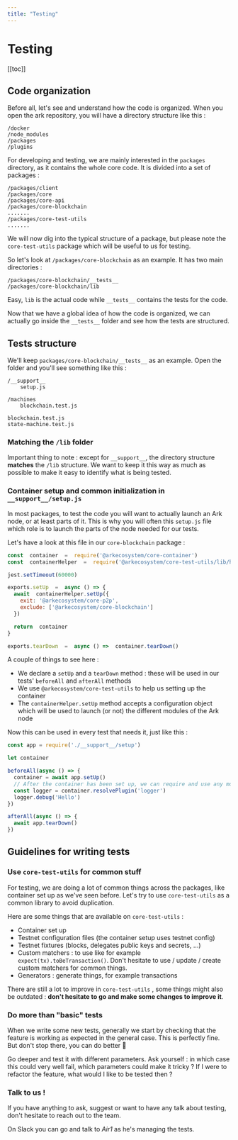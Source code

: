 ```yaml
---
title: "Testing"
---
```


# Testing

[[toc]]

## Code organization

Before all, let's see and understand how the code is organized. When you open the ark repository, you will have a directory structure like this :

```
/docker
/node_modules
/packages
/plugins
```

For developing and testing, we are mainly interested in the `packages` directory, as it contains the whole core code. It is divided into a set of packages :

```
/packages/client
/packages/core
/packages/core-api
/packages/core-blockchain
.......
/packages/core-test-utils
.......
```

We will now dig into the typical structure of a package, but please note the `core-test-utils` package which will be useful to us for testing.

So let's look at `/packages/core-blockchain` as an example. It has two main directories :

```
/packages/core-blockchain/__tests__
/packages/core-blockchain/lib
```

Easy, `lib` is the actual code while `__tests__` contains the tests for the code.

Now that we have a global idea of how the code is organized, we can actually go inside the `__tests__` folder and see how the tests are structured.

## Tests structure

We'll keep `packages/core-blockchain/__tests__` as an example. Open the folder and you'll see something like this :

```
/__support__
    setup.js

/machines
    blockchain.test.js

blockchain.test.js
state-machine.test.js
```

### Matching the `/lib` folder

Important thing to note : except for `__support__`, the directory structure **matches** the `/lib` structure. We want to keep it this way as much as possible to make it easy to identify what is being tested.

### Container setup and common initialization in `__support__/setup.js`

In most packages, to test the code you will want to actually launch an Ark node, or at least parts of it. This is why you will often this `setup.js` file which role is to launch the parts of the node needed for our tests.

Let's have a look at this file in our `core-blockchain` package :

```js
const  container  =  require('@arkecosystem/core-container')
const  containerHelper  =  require('@arkecosystem/core-test-utils/lib/helpers/container')

jest.setTimeout(60000)

exports.setUp  =  async () => {
  await  containerHelper.setUp({
    exit: '@arkecosystem/core-p2p',
    exclude: ['@arkecosystem/core-blockchain']
  })

  return  container
}

exports.tearDown  =  async () =>  container.tearDown()
```

A couple of things to see here :

- We declare a `setUp` and a `tearDown` method : these will be used in our tests' `beforeAll` and `afterAll` methods
- We use `@arkecosystem/core-test-utils` to help us setting up the container
- The `containerHelper.setUp` method accepts a configuration object which will be used to launch (or not) the different modules of the Ark node

Now this can be used in every test that needs it, just like this :

```js
const app = require('./__support__/setup')

let container

beforeAll(async () => {
  container = await app.setUp()
  // After the container has been set up, we can require and use any module
  const logger = container.resolvePlugin('logger')
  logger.debug('Hello')
})

afterAll(async () => {
  await app.tearDown()
})
```

## Guidelines for writing tests

### Use `core-test-utils` for common stuff

For testing, we are doing a lot of common things across the packages, like container set up as we've seen before. Let's try to use `core-test-utils` as a common library to avoid duplication.

Here are some things that are available on `core-test-utils` :

- Container set up
- Testnet configuration files (the container setup uses testnet config)
- Testnet fixtures (blocks, delegates public keys and secrets, ...)
- Custom matchers : to use like for example `expect(tx).toBeTransaction()`. Don't hesitate to use / update / create custom matchers for common things.
- Generators : generate things, for example transactions

There are still a lot to improve in `core-test-utils` , some things might also be outdated : **don't hesitate to go and make some changes to improve it**.

### Do more than "basic" tests

When we write some new tests, generally we start by checking that the feature is working as expected in the general case. This is perfectly fine. But don't stop there, you can do better 💪

Go deeper and test it with different parameters. Ask yourself : in which case this could very well fail, which parameters could make it tricky ? If I were to refactor the feature, what would I like to be tested then ?

### Talk to us !

If you have anything to ask, suggest or want to have any talk about testing, don't hesitate to reach out to the team.

On Slack you can go and talk to *Air1* as he's managing the tests.
